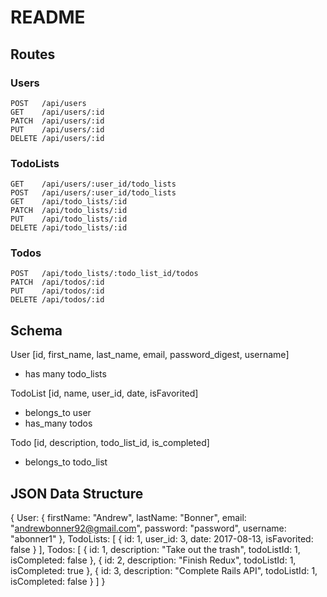 # README

## Routes

### Users
```
POST   /api/users
GET    /api/users/:id
PATCH  /api/users/:id
PUT    /api/users/:id
DELETE /api/users/:id
```

### TodoLists
```
GET    /api/users/:user_id/todo_lists
POST   /api/users/:user_id/todo_lists
GET    /api/todo_lists/:id
PATCH  /api/todo_lists/:id
PUT    /api/todo_lists/:id
DELETE /api/todo_lists/:id
```

### Todos
```
POST   /api/todo_lists/:todo_list_id/todos
PATCH  /api/todos/:id
PUT    /api/todos/:id
DELETE /api/todos/:id
```

## Schema

User [id, first_name, last_name, email, password_digest, username]
- has many todo_lists

TodoList [id, name, user_id, date, isFavorited]
- belongs_to user
- has_many todos

Todo [id, description, todo_list_id, is_completed]
- belongs_to todo_list

## JSON Data Structure

{
  User: {
    firstName: "Andrew",
    lastName: "Bonner",
    email: "andrewbonner92@gmail.com",
    password: "password",
    username: "abonner1"
  },
  TodoLists: [
    {
      id: 1,
      user_id: 3,
      date: 2017-08-13,
      isFavorited: false
    }
  ],
  Todos: [
    {
      id: 1,
      description: "Take out the trash",
      todoListId: 1,
      isCompleted: false
    },
    {
      id: 2,
      description: "Finish Redux",
      todoListId: 1,
      isCompleted: true
    },
    {
      id: 3,
      description: "Complete Rails API",
      todoListId: 1,
      isCompleted: false
    }
  ]
}
